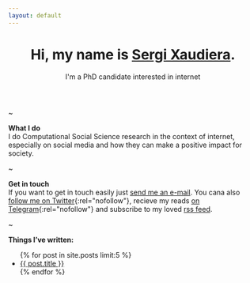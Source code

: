 ```yaml
---
layout: default
---
```

<header>
	<h1>Hi, my name is <a href="/">Sergi Xaudiera</a>.</h1>
	<aside>I'm a PhD candidate interested in internet</aside>
</header>

~

**What I do**  
I do Computational Social Science research in the context of internet, especially on social media and how they can make a positive impact for society.

~

**Get in touch**  
If you want to get in touch easily just [send me an e-mail](mailto:sergi@xaudiera.xyz). You cana also [follow me on Twitter](http://twitter.com/SergiXaudiera){:rel="nofollow"}, recieve my reads [on Telegram](https://t.me/readingx){:rel="nofollow"} and subscribe to my loved [rss feed](https://sergi.xaudiera.xyz/feed.xml).

~

**Things I’ve written:**
<ul>
  {% for post in site.posts limit:5 %}
    <li>
      <a href="{{ post.url }}">{{ post.title }}</a> 
    </li>
  {% endfor %}
</ul>